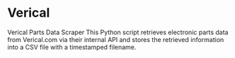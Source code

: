 # Verical
Verical Parts Data Scraper
This Python script retrieves electronic parts data from Verical.com via their internal API and stores the retrieved information into a CSV file with a timestamped filename.

